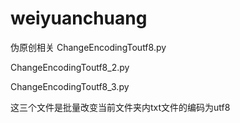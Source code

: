 # weiyuanchuang
伪原创相关
ChangeEncodingToutf8.py

ChangeEncodingToutf8_2.py

ChangeEncodingToutf8_3.py

这三个文件是批量改变当前文件夹内txt文件的编码为utf8
